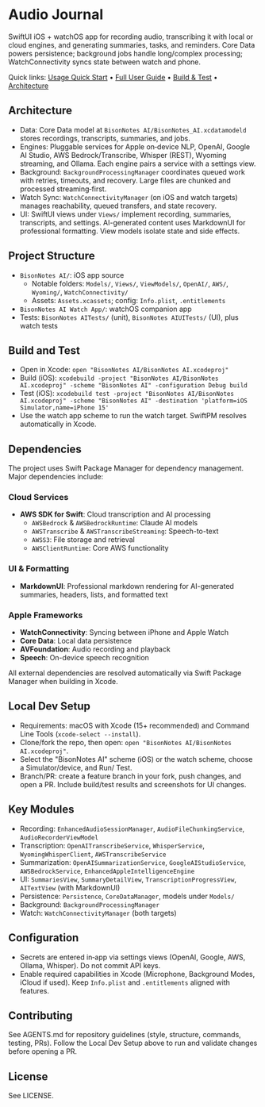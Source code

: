 # Audio Journal

SwiftUI iOS + watchOS app for recording audio, transcribing it with local or cloud engines, and generating summaries, tasks, and reminders. Core Data powers persistence; background jobs handle long/complex processing; WatchConnectivity syncs state between watch and phone.

Quick links: [Usage Quick Start](USAGE.md) • [Full User Guide](HOW_TO_USE.md) • [Build & Test](#build-and-test) • [Architecture](#architecture)

## Architecture
- Data: Core Data model at `BisonNotes AI/BisonNotes_AI.xcdatamodeld` stores recordings, transcripts, summaries, and jobs.
- Engines: Pluggable services for Apple on‑device NLP, OpenAI, Google AI Studio, AWS Bedrock/Transcribe, Whisper (REST), Wyoming streaming, and Ollama. Each engine pairs a service with a settings view.
- Background: `BackgroundProcessingManager` coordinates queued work with retries, timeouts, and recovery. Large files are chunked and processed streaming‑first.
- Watch Sync: `WatchConnectivityManager` (on iOS and watch targets) manages reachability, queued transfers, and state recovery.
- UI: SwiftUI views under `Views/` implement recording, summaries, transcripts, and settings. AI-generated content uses MarkdownUI for professional formatting. View models isolate state and side effects.

## Project Structure
- `BisonNotes AI/`: iOS app source
  - Notable folders: `Models/`, `Views/`, `ViewModels/`, `OpenAI/`, `AWS/`, `Wyoming/`, `WatchConnectivity/`
  - Assets: `Assets.xcassets`; config: `Info.plist`, `.entitlements`
- `BisonNotes AI Watch App/`: watchOS companion app
- Tests: `BisonNotes AITests/` (unit), `BisonNotes AIUITests/` (UI), plus watch tests

## Build and Test
- Open in Xcode: `open "BisonNotes AI/BisonNotes AI.xcodeproj"`
- Build (iOS): `xcodebuild -project "BisonNotes AI/BisonNotes AI.xcodeproj" -scheme "BisonNotes AI" -configuration Debug build`
- Test (iOS): `xcodebuild test -project "BisonNotes AI/BisonNotes AI.xcodeproj" -scheme "BisonNotes AI" -destination 'platform=iOS Simulator,name=iPhone 15'`
- Use the watch app scheme to run the watch target. SwiftPM resolves automatically in Xcode.

## Dependencies

The project uses Swift Package Manager for dependency management. Major dependencies include:

### **Cloud Services**
- **AWS SDK for Swift**: Cloud transcription and AI processing
  - `AWSBedrock` & `AWSBedrockRuntime`: Claude AI models
  - `AWSTranscribe` & `AWSTranscribeStreaming`: Speech-to-text
  - `AWSS3`: File storage and retrieval
  - `AWSClientRuntime`: Core AWS functionality

### **UI & Formatting**
- **MarkdownUI**: Professional markdown rendering for AI-generated summaries, headers, lists, and formatted text

### **Apple Frameworks**
- **WatchConnectivity**: Syncing between iPhone and Apple Watch
- **Core Data**: Local data persistence
- **AVFoundation**: Audio recording and playback
- **Speech**: On-device speech recognition

All external dependencies are resolved automatically via Swift Package Manager when building in Xcode.

## Local Dev Setup
- Requirements: macOS with Xcode (15+ recommended) and Command Line Tools (`xcode-select --install`).
- Clone/fork the repo, then open: `open "BisonNotes AI/BisonNotes AI.xcodeproj"`.
- Select the "BisonNotes AI" scheme (iOS) or the watch scheme, choose a Simulator/device, and Run/ Test.
- Branch/PR: create a feature branch in your fork, push changes, and open a PR. Include build/test results and screenshots for UI changes.

## Key Modules
- Recording: `EnhancedAudioSessionManager`, `AudioFileChunkingService`, `AudioRecorderViewModel`
- Transcription: `OpenAITranscribeService`, `WhisperService`, `WyomingWhisperClient`, `AWSTranscribeService`
- Summarization: `OpenAISummarizationService`, `GoogleAIStudioService`, `AWSBedrockService`, `EnhancedAppleIntelligenceEngine`
- UI: `SummariesView`, `SummaryDetailView`, `TranscriptionProgressView`, `AITextView` (with MarkdownUI)
- Persistence: `Persistence`, `CoreDataManager`, models under `Models/`
- Background: `BackgroundProcessingManager`
- Watch: `WatchConnectivityManager` (both targets)

## Configuration
- Secrets are entered in‑app via settings views (OpenAI, Google, AWS, Ollama, Whisper). Do not commit API keys.
- Enable required capabilities in Xcode (Microphone, Background Modes, iCloud if used). Keep `Info.plist` and `.entitlements` aligned with features.

## Contributing
See AGENTS.md for repository guidelines (style, structure, commands, testing, PRs). Follow the Local Dev Setup above to run and validate changes before opening a PR.

## License
See LICENSE.
